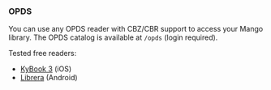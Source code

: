 ### OPDS

You can use any OPDS reader with CBZ/CBR support to access your Mango library. The OPDS catalog is available at `/opds` (login required).

Tested free readers:
- [KyBook 3](https://apps.apple.com/app/id1348198785) (iOS)
- [Librera](https://play.google.com/store/apps/details?id=com.foobnix.pdf.reader) (Android)